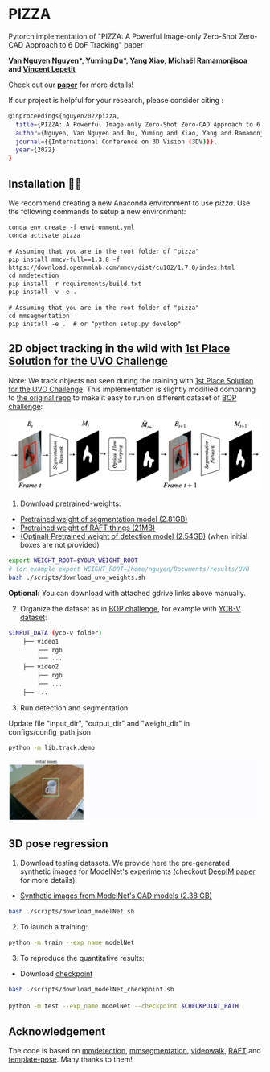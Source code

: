 # PIZZA
Pytorch implementation of "PIZZA: A Powerful Image-only Zero-Shot Zero-CAD Approach to 6 DoF Tracking" paper

**[Van Nguyen Nguyen*](https://nv-nguyen.github.io/), 
[Yuming Du*](https://dulucas.github.io/), 
[Yang Xiao](https://youngxiao13.github.io/), 
[Michaël Ramamonjisoa](https://michaelramamonjisoa.github.io/) and 
[Vincent Lepetit](https://vincentlepetit.github.io/)**

Check out our [**paper**](https://arxiv.org/abs/2209.07589) for more details!

If our project is helpful for your research, please consider citing : 
``` Bash
@inproceedings{nguyen2022pizza,
  title={PIZZA: A Powerful Image-only Zero-Shot Zero-CAD Approach to 6 DoF Tracking},
  author={Nguyen, Van Nguyen and Du, Yuming and Xiao, Yang and Ramamonjisoa, Michael and Lepetit, Vincent},
  journal={{International Conference on 3D Vision (3DV)}},
  year={2022}
}
```

## Installation :man_mechanic:

We recommend creating a new Anaconda environment to use *pizza*. Use the following commands to setup a new environment:
```
conda env create -f environment.yml
conda activate pizza

# Assuming that you are in the root folder of "pizza"
pip install mmcv-full==1.3.8 -f https://download.openmmlab.com/mmcv/dist/cu102/1.7.0/index.html
cd mmdetection
pip install -r requirements/build.txt
pip install -v -e .

# Assuming that you are in the root folder of "pizza"
cd mmsegmentation
pip install -e .  # or "python setup.py develop"
```
## 2D object tracking in the wild with [1st Place Solution for the UVO Challenge](https://arxiv.org/abs/2110.11661)
Note: We track objects not seen during the training with [1st Place Solution for the UVO Challenge](https://arxiv.org/abs/2110.11661). This implementation is slightly modified comparing to [the original repo](https://github.com/dulucas/UVO_Challenge) to make it easy to run on different dataset of [BOP challenge](https://bop.felk.cvut.cz/challenges/): 

![media/seg_pipeline.png](media/seg_pipeline.png)

1. Download pretrained-weights:
- [Pretrained weight of segmentation model (2.81GB)](https://drive.google.com/file/d/1rwV_TkBLYTl6hj5tOyP68QR6g-sILE1a/view?usp=sharing)
- [Pretrained weight of RAFT things (21MB)](https://drive.google.com/file/d/1v6Jf5espR4LDpFCMnrJB9DhhlajHlGfh/view?usp=sharing)
- [(Optinal) Pretrained weight of detection model (2.54GB)](https://drive.google.com/file/d/1iiZl8Ha_mYOqBNNjiehV0DBvBJgAGm6O/view?usp=sharing) (when initial boxes are not provided)
```bash
export WEIGHT_ROOT=$YOUR_WEIGHT_ROOT
# for example export WEIGHT_ROOT=/home/nguyen/Documents/results/UVO
bash ./scripts/download_uvo_weights.sh
```
**Optional:** You can download with attached gdrive links above manually.

2. Organize the dataset as in [BOP challenge](https://bop.felk.cvut.cz/challenges/), for example with [YCB-V dataset](https://bop.felk.cvut.cz/media/data/bop_datasets/ycbv_test_all.zip):
```bash
$INPUT_DATA (ycb-v folder)
    ├── video1 
        ├── rgb
        ├── ...
    ├── video2 
        ├── rgb
        ├── ...
    ├── ...
```
3. Run detection and segmentation

Update file "input_dir", "output_dir" and "weight_dir" in configs/config_path.json
```bash
python -m lib.track.demo
```
![media/demo_tracking.gif](media/demo_tracking.gif)


## 3D pose regression
1. Download testing datasets. 
We provide here the pre-generated synthetic images for ModelNet's experiments (checkout [DeepIM paper](https://arxiv.org/pdf/1804.00175.pdf) for more details):
- [Synthetic images from ModelNet's CAD models (2.38 GB)](https://drive.google.com/file/d/1v6Jf5espR4LDpFCMnrJB9DhhlajHlGfh/view?usp=sharing)
```bash
bash ./scripts/download_modelNet.sh
```
2. To launch a training:
```bash
python -m train --exp_name modelNet
```

3. To reproduce the quantitative results:
- Download [checkpoint](https://drive.google.com/file/d/16O0yWc3PPrlsHxACvf8ZFaMK3Eaoc_Xa/view?usp=sharing)
```bash
bash ./scripts/download_modelNet_checkpoint.sh

python -m test --exp_name modelNet --checkpoint $CHECKPOINT_PATH
```
## Acknowledgement

The code is based on [mmdetection](https://github.com/open-mmlab/mmdetection), [mmsegmentation](https://github.com/open-mmlab/mmsegmentation), [videowalk](https://github.com/ajabri/videowalk), [RAFT](https://github.com/princeton-vl/RAFT) and [template-pose](https://github.com/nv-nguyen/template-pose). Many thanks to them!